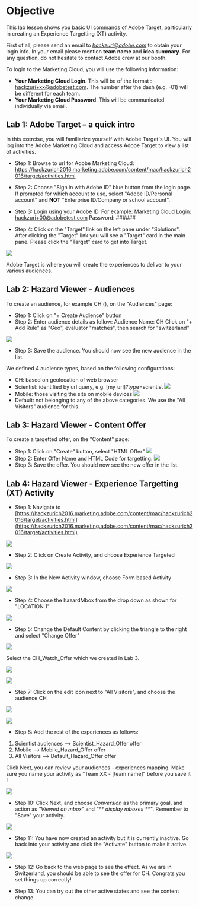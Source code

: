 # Objective

This lab lesson shows you basic UI commands of Adobe Target, particularly in creating an Experience Targetting (XT) activity.

First of all, please send an email to *hackzuri@adobe.com* to obtain your login info. In your email please mention **team name** and **idea summary**. For any question, do not hesitate to contact Adobe crew at our booth.

To login to the Marketing Cloud, you will use the following information:
* **Your Marketing Cloud Login**. This will be of the format : hackzuri+xx@adobetest.com. The number after the dash (e.g. -01) will be different for each team.
* **Your Marketing Cloud Password**. This will be communicated individually via email.

## Lab 1: Adobe Target – a quick intro

In this exercise, you will familiarize yourself with Adobe Target's UI. You will log into the Adobe Marketing Cloud and access Adobe Target to view a list of activities.

* Step 1: Browse to url for Adobe Marketing Cloud: https://hackzurich2016.marketing.adobe.com/content/mac/hackzurich2016/target/activities.html

* Step 2: Choose "Sign in with Adobe ID" blue button from the login page. If prompted for which account to use, select "Adobe ID/Personal account" and **NOT** "Enterprise ID/Company or school account".

* Step 3: Login using your Adobe ID. For example:
Marketing Cloud Login: hackzuri+00@adobetest.com
Password: ######

* Step 4: Click on the "Target" link on the left pane under "Solutions". After clicking the "Target" link you will see a "Target" card in the main pane. Please click the "Target" card to get into Target.

![](https://adobe-marketing-cloud.github.io/phonegap-target-iot-sample/hazard-experience-viewer/lab-images/lab1_img1.png)

Adobe Target is where you will create the experiences to deliver to your various audiences.

## Lab 2: Hazard Viewer - Audiences

To create an audience, for example CH (), on the "Audiences" page:
* Step 1: Click on "+ Create Audience" button
* Step 2: Enter audience details as follow:
Audience Name: CH
Click on "+ Add Rule" as "Geo", evaluator "matches", then search for "switzerland"

![](https://adobe-marketing-cloud.github.io/phonegap-target-iot-sample/hazard-experience-viewer/lab-images/lab2_img1.png)

* Step 3: Save the audience. You should now see the new audience in the list.

We defined 4 audience types, based on the following configurations:
- CH: based on geolocation of web browser
- Scientist: identified by url query, e.g. [my_url]?type=scientist
![](https://adobe-marketing-cloud.github.io/phonegap-target-iot-sample/hazard-experience-viewer/lab-images/lab2_img2.png)
- Mobile: those visiting the site on mobile devices
![](https://adobe-marketing-cloud.github.io/phonegap-target-iot-sample/hazard-experience-viewer/lab-images/lab2_img3.png)
- Default: not belonging to any of the above categories. We use the "All Visitors" audience for this.

## Lab 3: Hazard Viewer - Content Offer

To create a targetted offer, on the "Content" page:
* Step 1: Click on "Create" button, select "HTML Offer"
![](https://adobe-marketing-cloud.github.io/phonegap-target-iot-sample/hazard-experience-viewer/lab-images/lab3_img1.png)
* Step 2: Enter Offer Name and HTML Code for targetting:
![](https://adobe-marketing-cloud.github.io/phonegap-target-iot-sample/hazard-experience-viewer/lab-images/lab3_img2.png)
* Step 3: Save the offer. You should now see the new offer in the list.

## Lab 4: Hazard Viewer - Experience Targetting (XT) Activity

* Step 1: Navigate to [https://hackzurich2016.marketing.adobe.com/content/mac/hackzurich2016/target/activities.html](https://hackzurich2016.marketing.adobe.com/content/mac/hackzurich2016/target/activities.html)

![](https://adobe-marketing-cloud.github.io/phonegap-target-iot-sample/hazard-experience-viewer/lab-images/lab1_img1.png)

* Step 2: Click on Create Activity, and choose Experience Targeted

![](http://adobe-marketing-cloud.github.io/target-iot-lab/lab-images/lesson2_img2.png)

* Step 3: In the New Activity window, choose Form based Activity

![](https://adobe-marketing-cloud.github.io/phonegap-target-iot-sample/hazard-experience-viewer/lab-images/lab4_img1.png)

* Step 4: Choose the hazardMbox from the drop down as shown for "LOCATION 1"

![](https://adobe-marketing-cloud.github.io/phonegap-target-iot-sample/hazard-experience-viewer/lab-images/lab4_img2.png)

* Step 5: Change the Default Content by clicking the triangle to the right and select "Change Offer"

![](https://adobe-marketing-cloud.github.io/phonegap-target-iot-sample/hazard-experience-viewer/lab-images/lab4_img3.png)

Select the CH_Watch_Offer which we created in Lab 3.

![](https://adobe-marketing-cloud.github.io/phonegap-target-iot-sample/hazard-experience-viewer/lab-images/lab4_img4.png)

![](https://adobe-marketing-cloud.github.io/phonegap-target-iot-sample/hazard-experience-viewer/lab-images/lab4_img5.png)

* Step 7: Click on the edit icon next to "All Visitors", and choose the audience CH

![](https://adobe-marketing-cloud.github.io/phonegap-target-iot-sample/hazard-experience-viewer/lab-images/lab4_img6.png)

![](https://adobe-marketing-cloud.github.io/phonegap-target-iot-sample/hazard-experience-viewer/lab-images/lab4_img7.png)

* Step 8: Add the rest of the experiences as follows:

1. Scientist audiences --> Scientist_Hazard_Offer offer
1. Mobile --> Mobile_Hazard_Offer offer
1. All Visitors --> Default_Hazard_Offer offer

Click Next, you can review your audiences - experiences mapping. Make sure you name your activity as "Team XX - [team name]" before you save it !

![](https://adobe-marketing-cloud.github.io/phonegap-target-iot-sample/hazard-experience-viewer/lab-images/lab4_img8.png)

* Step 10: Click Next, and choose _Conversion_ as the primary goal, and action as _"Viewed an mbox"_ and _"** display mboxes **"_. Remember to "Save" your activity.

![](https://adobe-marketing-cloud.github.io/phonegap-target-iot-sample/hazard-experience-viewer/lab-images/lab4_img9.png)

* Step 11: You have now created an activity but it is currently inactive. Go back into your activity and click the "Activate" button to make it active.

![](https://adobe-marketing-cloud.github.io/phonegap-target-iot-sample/hazard-experience-viewer/lab-images/lab4_img10.png)

* Step 12: Go back to the web page to see the effect. As we are in Switzerland, you should be able to see the offer for CH. Congrats you set things up correctly!

* Step 13: You can try out the other active states and see the content change.
